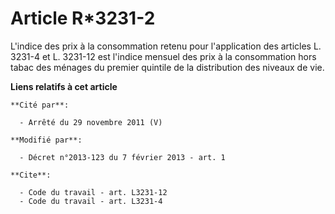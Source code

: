 # Article R*3231-2

L'indice des prix à la consommation retenu pour l'application des articles L. 3231-4 et L. 3231-12 est l'indice mensuel des
prix à la consommation hors tabac des ménages du premier quintile de la distribution des niveaux de vie.

**Liens relatifs à cet article**

	**Cité par**:

	  - Arrêté du 29 novembre 2011 (V)

	**Modifié par**:

	  - Décret n°2013-123 du 7 février 2013 - art. 1

	**Cite**:

	  - Code du travail - art. L3231-12
	  - Code du travail - art. L3231-4
